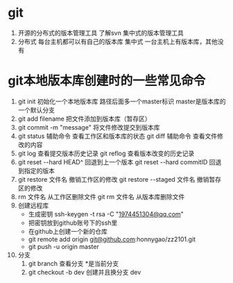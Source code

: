 # git
1. 开源的分布式的版本管理工具 了解svn 集中式的版本管理工具
2. 分布式 每台主机都可以有自己的版本库  集中式 一台主机上有版本库，其他没有
# git本地版本库创建时的一些常见命令
1. git init 初始化一个本地版本库  路径后面多一个master标识 master是版本库的一个默认分支
2. git add filename 把文件添加到版本库（暂存区）
3. git commit -m "message" 将文件修改提交到版本库
4. git status 辅助命令 查看工作区和版本库的状态   git diff 辅助命令 查看文件修改的内容
5. git log 查看提交版本历史记录  git reflog 查看版本改变的历史记录
6. git reset --hard HEAD^ 回退到上一个版本  git reset --hard commitID 回退到指定的版本
7. git restore 文件名  撤销工作区的修改   git restore --staged 文件名 撤销暂存区的修改
8. rm 文件名  从工作区删除文件  git rm 文件名  从版本库删除文件 
9. 创建远程库  
    + 生成密钥  ssh-keygen -t rsa -C "1974451304@qq.com"
    + 把密钥放到github账号下的ssh里
    + 在github上创建一个新的仓库  
    + git remote add origin git@github.com:honnygao/zz2101.git  
    + git push -u origin master
10. 分支
    1. git branch 查看分支  *是当前分支
    2. git checkout -b dev 创建并且换分支 dev
